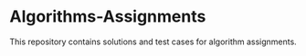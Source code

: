 # Algorithms-Assignments
This repository contains solutions and test cases for algorithm assignments.
